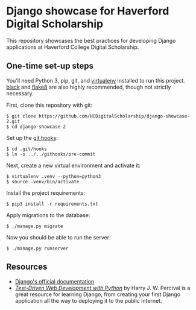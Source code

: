 # Django showcase for Haverford Digital Scholarship
This repository showcases the best practices for developing Django applications at Haverford College Digital Scholarship.

## One-time set-up steps
You'll need Python 3, pip, git, and [virtualenv](https://virtualenv.pypa.io/en/stable/) installed to run this project. [black](https://black.readthedocs.io/en/stable/) and [flake8](https://gitlab.com/pycqa/flake8) are also highly recommended, though not strictly necessary.

First, clone this repository with git:

```
$ git clone https://github.com/HCDigitalScholarship/django-showcase-2.git
$ cd django-showcase-2
```

Set up the [git hooks](https://git-scm.com/book/en/v2/Customizing-Git-Git-Hooks):

```
$ cd .git/hooks
$ ln -s ../../githooks/pre-commit
```

Next, create a new virtual environment and activate it:

```
$ virtualenv .venv --python=python3
$ source .venv/bin/activate
```

Install the project requirements:

```
$ pip3 install -r requirements.txt
```

Apply migrations to the database:

```
$ ./manage.py migrate
```

Now you should be able to run the server:

```
$ ./manage.py runserver
```

## Resources
- [Django's official documentation](https://github.com/HCDigitalScholarship/django-showcase-2)
- *[Test-Driven Web Development with Python](https://www.obeythetestinggoat.com/pages/book.html#toc)* by Harry J. W. Percival is a great resource for learning Django, from creating your first Django application all the way to deploying it to the public internet.
